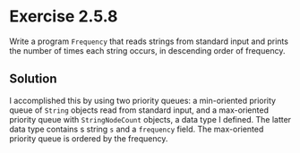 # Exercise 2.5.8

Write a program `Frequency` that reads strings from standard input and prints
the number of times each string occurs, in descending order of frequency.


## Solution

I accomplished this by using two priority queues: a min-oriented priority queue
of `String` objects read from standard input, and a max-oriented priority queue
with `StringNodeCount` objects, a data type I defined. The latter data type contains
s string `s` and a `frequency` field. The max-oriented priority queue is
ordered by the frequency.